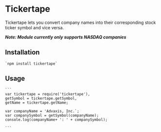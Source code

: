 # Tickertape

Tickertape lets you convert company names into their corresponding stock ticker symbol and vice versa.

***Note: Module currently only supports NASDAQ companies***

## Installation

	`npm install tickertape`
## Usage

	```
	var tickertape = require('tickertape'),
	getSymbol = tickertape.getSymbol,
	getName = tickertape.getName;

	var companyName = 'Advaxis, Inc.`;
	var companySymbol = getSymbol(companyName);
	console.log(companyName+ ': ' + companySymbol);
	
	```
